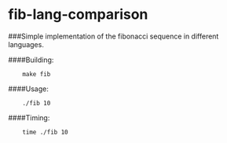 # fib-lang-comparison
###Simple implementation of the fibonacci sequence in different languages.

####Building:
```
	make fib
```

####Usage: 
```
	./fib 10 
```

####Timing:
```
	time ./fib 10
```

